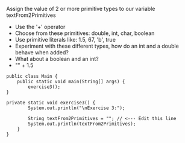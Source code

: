 Assign the value of 2 or more primitive types to our variable textFrom2Primitives

- Use the '+' operator
- Choose from these primitives: double, int, char, boolean
- Use primitive literals like: 1.5, 67, 'b', true
- Experiment with these different types, how do an int and a double behave when added?
- What about a boolean and an int?
- "" + 1.5

```
public class Main {
    public static void main(String[] args) {
        exercise3();
}

private static void exercise3() {
        System.out.println("\nExercise 3:");

        String textFrom2Primitives = ""; // <--- Edit this line
        System.out.println(textFrom2Primitives);
    }
}
```
